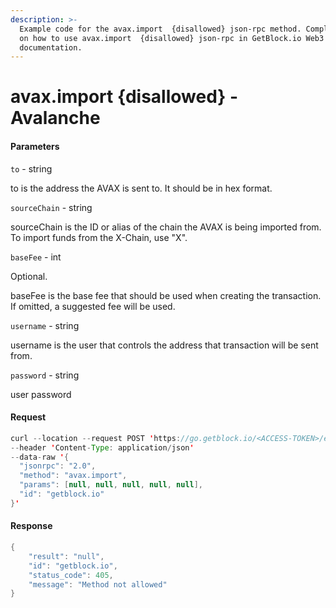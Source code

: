 ```yaml
---
description: >-
  Example code for the avax.import  {disallowed} json-rpc method. Сomplete guide
  on how to use avax.import  {disallowed} json-rpc in GetBlock.io Web3
  documentation.
---
```


# avax.import {disallowed} - Avalanche

#### Parameters

`to` - string

to is the address the AVAX is sent to. It should be in hex format.

`sourceChain` - string

sourceChain is the ID or alias of the chain the AVAX is being imported from. To import funds from the X-Chain, use "X".

`baseFee` - int

Optional.

baseFee is the base fee that should be used when creating the transaction. If omitted, a suggested fee will be used.

`username` - string

username is the user that controls the address that transaction will be sent from.

`password` - string

user password

#### Request

```java
curl --location --request POST 'https://go.getblock.io/<ACCESS-TOKEN>/ext/bc/C/rpc' \ 
--header 'Content-Type: application/json' 
--data-raw '{
  "jsonrpc": "2.0",
  "method": "avax.import",
  "params": [null, null, null, null, null],
  "id": "getblock.io"
}'
```

#### Response

```java
{
    "result": "null",
    "id": "getblock.io",
    "status_code": 405,
    "message": "Method not allowed"
}
```
